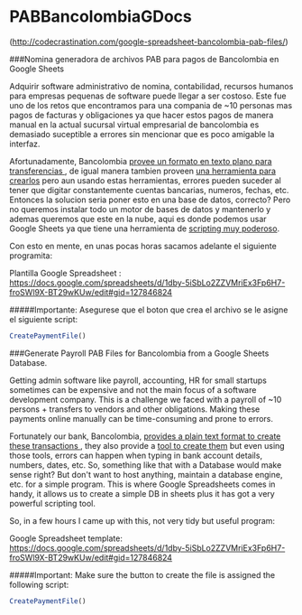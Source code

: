 # PABBancolombiaGDocs
(http://codecrastination.com/google-spreadsheet-bancolombia-pab-files/)

###Nomina generadora de archivos PAB para pagos de Bancolombia en Google Sheets

Adquirir software administrativo de nomina, contabilidad, recursos humanos para empresas pequenas de software puede llegar a ser costoso. Este fue uno de los retos que encontramos para una compania de ~10 personas mas pagos de facturas y obligaciones ya que hacer estos pagos de manera manual en la actual sucursal virtual empresarial de bancolombia es demasiado suceptible a errores sin mencionar que es poco amigable la interfaz.

Afortunadamente, Bancolombia [provee un formato en texto plano para transferencias ](http://www.grupobancolombia.com/contenidoCentralizado/corporativo/formatospdf/SVE/FormatoPagosPAB.pdf), de igual manera tambien proveen [una herramienta para crearlos](https://www.satbancolombia.com/FormaArchivos/pab.aspx) pero aun usando estas herramientas, errores pueden suceder al tener que digitar constantemente cuentas bancarias, numeros, fechas, etc. Entonces la solucion seria poner esto en una base de datos, correcto? Pero no queremos instalar todo un motor de bases de datos y mantenerlo y ademas queremos que este en la nube, aqui es donde podemos usar Google Sheets ya que tiene una herramienta de [scripting muy poderoso](https://developers.google.com/apps-script/reference/spreadsheet/?hl=en).

Con esto en mente, en unas pocas horas sacamos adelante el siguiente programita:

Plantilla Google Spreadsheet : https://docs.google.com/spreadsheets/d/1dby-5iSbLo2ZZVMriEx3Fp6H7-froSWl9X-BT29wKUw/edit#gid=127846824

#####Importante: Asegurese que el boton que crea el archivo se le asigne el siguiente script: 
```javascript
CreatePaymentFile()
```

###Generate Payroll PAB Files for Bancolombia from a Google Sheets Database.

Getting admin software like payroll, accounting, HR for small startups sometimes can be expensive and not the main focus of a software development company. This is a challenge we faced with a payroll of ~10 persons + transfers to vendors and other obligations. Making these payments online manually can be time-consuming and prone to errors.

Fortunately our bank, Bancolombia, [provides a plain text format to create these transactions ](http://www.grupobancolombia.com/contenidoCentralizado/corporativo/formatospdf/SVE/FormatoPagosPAB.pdf), they also provide a [tool to create them](https://www.satbancolombia.com/FormaArchivos/pab.aspx) but even using those tools, errors can happen when typing in bank account details, numbers, dates, etc. So, something like that with a Database would make sense right? But don't want to host anything, maintain a database engine, etc. for a simple program. This is where Google Spreadsheets comes in handy, it allows us to create a simple DB in sheets plus it has got a very powerful scripting tool.

So, in a few hours I came up with this, not very tidy but useful program:

Google Spreadsheet template: https://docs.google.com/spreadsheets/d/1dby-5iSbLo2ZZVMriEx3Fp6H7-froSWl9X-BT29wKUw/edit#gid=127846824

#####Important: Make sure the button to create the file is assigned the following script: 
```javascript
CreatePaymentFile()
```
